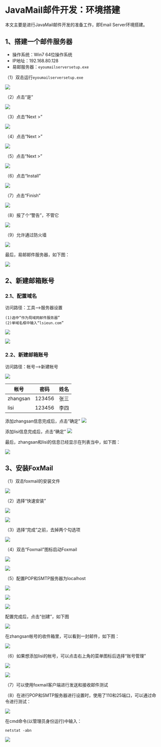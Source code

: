 # JavaMail邮件开发：环境搭建 #

本文主要是进行JavaMail邮件开发的准备工作，即Email Server环境搭建。

## 1、搭建一个邮件服务器 ##

- 操作系统：Win7 64位操作系统
- IP地址：192.168.80.128
- 易邮服务器：`eyoumailserversetup.exe`

（1）双击运行`eyoumailserversetup.exe`

![](images/email_server_eyoumailserversetup_exe.png)

（2）点击“是”

![](images/email_server_eyoumailserversetup_exe_01.png)

（3）点击“Next >”

![](images/email_server_eyoumailserversetup_exe_02.png)

（4）点击“Next >”

![](images/email_server_eyoumailserversetup_exe_03.png)

（5）点击“Next >”

![](images/email_server_eyoumailserversetup_exe_04.png)

（6）点击“Install”

![](images/email_server_eyoumailserversetup_exe_05.png)

（7）点击“Finish”

![](images/email_server_eyoumailserversetup_exe_06.png)

（8）报了个“警告”，不管它

![](images/email_server_eyoumailserversetup_exe_07.png)

（9）允许通过防火墙

![](images/email_server_eyoumailserversetup_exe_08.png)


最后，易邮邮件服务器，如下图：

![](images/eyou_Mail_Server.png)


## 2、新建邮箱账号 ##

### 2.1、配置域名 ###

访问路径：工具-->服务器设置

	(1)选中“作为局域网邮件服务器”
	(2)单域名框中输入“lsieun.com”

![](images/eyou_Mail_Server_configure_01.png)

![](images/eyou_Mail_Server_configure_02.png)

### 2.2、新建邮箱账号 ###

访问路径：帐号-->新建帐号

![](images/eyou_Mail_Server_configure_03.png)

|帐号|密码|姓名|
|----|---|----|
|zhangsan|123456|张三|
|lisi|123456|李四|

添加zhangsan信息完成后，点击“确定”
![](images/eyou_Mail_Server_configure_04.png)

添加lisi信息完成后，点击“确定”
![](images/eyou_Mail_Server_configure_05.png)

最后，zhangsan和lisi的信息已经显示在列表当中，如下图：

![](images/eyou_Mail_Server_configure_06.png)

## 3、安装FoxMail ##

（1）双击foxmail的安装文件

![](images/foxmail_setup_00.png)

（2）选择“快速安装”

![](images/foxmail_setup_01.png)

![](images/foxmail_setup_02.png)

（3）选择“完成”之前，去掉两个勾选项

![](images/foxmail_setup_03.png)

（4）双击“Foxmail”图标启动Foxmail

![](images/foxmail_startup.png)

![](images/foxmail_startup_scan.png)

（5）配置POP和SMTP服务器为localhost

![](images/foxmail_configure_01.png)

![](images/foxmail_configure_02.png)

![](images/foxmail_configure_03.png)

配置完成后，点击“创建”，如下图

![](images/foxmail_configure_04.png)

在zhangsan帐号的收件箱里，可以看到一封邮件，如下图：

![](images/foxmail_configure_05.png)

（6）如果想添加lisi的帐号，可以点击右上角的菜单图标后选择“账号管理”

![](images/foxmail_configure_06.png)

![](images/foxmail_configure_07.png)

（7）可以使用foxmail客户端进行发送和接收邮件测试

（8）在进行POP和SMTP服务器进行设置时，使用了110和25端口，可以通过命令进行测试：

![](images/foxmail_configure_02.png)

在cmd命令(以管理员身份运行)中输入：

	netstat -abn

![](images/netstat_abn.png)